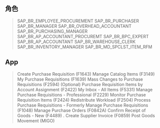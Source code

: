 ## 角色
> SAP_BR_EMPLOYEE_PROCUREMENT
> SAP_BR_PURCHASER
> SAP_BR_MANAGER
> SAP_BR_OVERHEAD_ACCOUNTANT
> SAP_BR_PURCHASING_MANAGER
> SAP_BR_AP_ACCOUNTANT_PROCUREMT
> SAP_BR_BPC_EXPERT
> SAP_BR_AP_ACCOUNTANT
> SAP_BR_WAREHOUSE_CLERK
> SAP_BR_INVENTORY_MANAGER
> SAP_BR_MD_SPCLST_ITEM_RFM
## App
> Create Purchase Requisition (F1643)
> Manage Catalog Items (F3149)
> My Purchase Requisitions (F1639)
> Mass Changes to Purchase Requisitions (F2594) (Optional)
> Purchase Requisition Items by Account Assignment (F2422)
> My Inbox - All Items (F5331)
> Manage Purchase Requisitions - Professional (F2229)
> Monitor Purchase Requisition Items (F2424)
> Redistribute Workload (F2504)
> Process Purchase Requisitions - Formerly Manage Purchase Requisitions (F1048)
> Manage Purchase Orders (F0842A)
> Confirm Receipt of Goods - New (F4489) .
> Create Supplier Invoice (F0859)
> Post Goods Movement (MIGO)